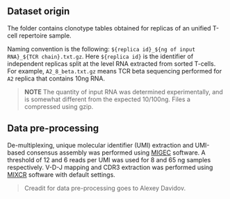 ## Dataset origin

The folder contains clonotype tables obtained for replicas of an unified T-cell repertoire sample.

Naming convention is the following: ``${replica id}_${ng of input RNA}_${TCR chain}.txt.gz``. Here ``${replica id}`` is the identifier of independent replicas split at the level RNA extracted from sorted T-cells. For example, ``A2_8_beta.txt.gz`` means TCR beta sequencing performed for ``A2`` replica that contains 10ng RNA.

> **NOTE** The quantity of input RNA was determined experimentally, and is somewhat different from the expected 10/100ng. Files a compressed using gzip.

## Data pre-processing

De-multiplexing, unique molecular identifier (UMI) extraction and UMI-based consensus assembly was performed using [MIGEC](https://github.com/mikessh/migec) software. A threshold of 12 and 6 reads per UMI was used for 8 and 65 ng samples respectively. V-D-J mapping and CDR3 extraction was performed using [MIXCR](https://github.com/milaboratory/mixcr) software with default settings.

> Creadit for data pre-processing goes to Alexey Davidov.
